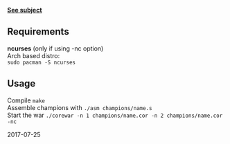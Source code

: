 **[See subject](subject.pdf)**

## Requirements

**ncurses** (only if using -nc option)  
Arch based distro:  
`sudo pacman -S ncurses`

## Usage

Compile `make`  
Assemble champions with `./asm champions/name.s`  
Start the war `./corewar -n 1 champions/name.cor -n 2 champions/name.cor -nc`



2017-07-25
